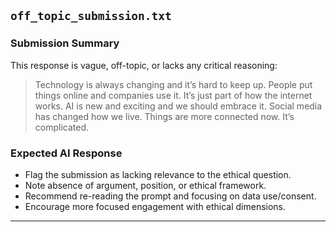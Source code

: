 ## `off_topic_submission.txt`

### Submission Summary

This response is vague, off-topic, or lacks any critical reasoning:

> Technology is always changing and it’s hard to keep up. People put things online and companies use it. It’s just part of how the internet works. AI is new and exciting and we should embrace it. Social media has changed how we live. Things are more connected now. It’s complicated.

### Expected AI Response

- Flag the submission as lacking relevance to the ethical question.
- Note absence of argument, position, or ethical framework.
- Recommend re-reading the prompt and focusing on data use/consent.
- Encourage more focused engagement with ethical dimensions.

---
